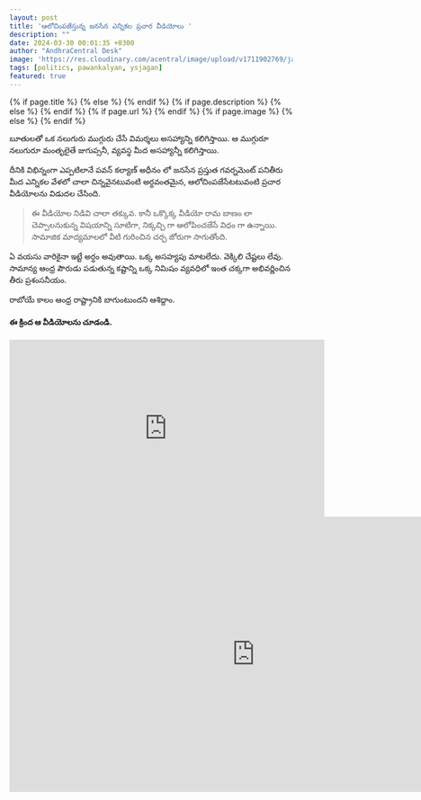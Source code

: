 ```yaml
---
layout: post
title: 'ఆలోచింపజేస్తున్న జనసేన ఎన్నికల ప్రచార వీడియోలు '
description: ""
date: 2024-03-30 00:01:35 +0300
author: "AndhraCentral Desk"
image: 'https://res.cloudinary.com/acentral/image/upload/v1711902769/janasenavideoplate_zcwyud.jpg'
tags: [politics, pawankalyan, ysjagan]
featured: true
---
```


<meta content="{{ site.title }}" property="og:site_name">
{% if page.title %}
  <meta content="{{ page.title }}" property="og:title">
{% else %}
  <meta content="{{ site.title }}" property="og:title">
{% endif %}
{% if page.description %}
  <meta content="{{ page.description }}" property="og:description">
{% else %}
  <meta content="{{ site.description }}" property="og:description">
{% endif %}
{% if page.url %}
  <meta content="{{ site.url }}{{ page.url }}" property="og:url">
{% endif %}
{% if page.image %}
  <meta content="https://res.cloudinary.com/acentral/image/upload/v1711902769/janasenavideoplate_zcwyud.jpg" property="og:image">
{% else %}
  <meta content="{{ site.url }}/images/og.png" property="og:image">
{% endif %}

బూతులతో ఒక నలుగురు ముగ్గురు చేసే విమర్శలు అసహ్యాన్ని కలిగిస్తాయి. ఆ ముగ్గురూ నలుగురూ మంతృలైతే జుగుప్సనీ, వ్యవస్థ మీద అసహ్యాన్నీ కలిగిస్తాయి.

దీనికి విభిన్నంగా ఎప్పటిలానే పవన్ కల్యాణ్ అధీనం లో జనసేన ప్రస్తుత గవర్నమెంట్ పనితీరు మీద ఎన్నికల వేళలో చాలా చిన్నవైనటువంటి అర్ధవంతమైన, ఆలోచింపజేసేటటువంటి ప్రచార వీడియోలను విడుదల చేసింది.

> ఈ వీడియోల నిడివి చాలా తక్కువ. కానీ ఒక్కొక్క వీడియో రామ బాణం లా చెప్పాలనుకున్న విషయాన్ని సూటిగా, నిక్కచ్చి గా ఆలోపించజేసే విధం గా ఉన్నాయి. సామాజిక మాద్యమాలలో వీటి గురించిన చర్చ జోరుగా సాగుతోంది.

ఏ వయసు వారికైనా ఇట్టే అర్ధం అవుతాయి. ఒక్క అసహ్యపు మాటలేదు. వెక్కిలి చేష్టలు లేవు. సామాన్య ఆంధ్ర పౌరుడు పడుతున్న కష్టాన్ని ఒక్క నిమిషం వ్యవధిలో ఇంత చక్కగా అభివర్ణించిన తీరు ప్రశంసనీయం. 

రాబోయే కాలం ఆంధ్ర రాష్ట్రానికి బాగుంటుందని ఆశిద్దాం. 

#### ఈ క్రింద ఆ వీడియోలను చూడండి.

<iframe width="560" height="315" src="https://www.youtube.com/embed/pwjls18Ssuo?si=eqmqI3raA3QFjctu" title="YouTube video player" frameborder="0" allow="accelerometer; autoplay; clipboard-write; encrypted-media; gyroscope; picture-in-picture; web-share" referrerpolicy="strict-origin-when-cross-origin" allowfullscreen></iframe>

<br>

<iframe width="871" height="490" src="https://www.youtube.com/embed/k8Vj1w8RHU8" title="ఒక్క ఛాన్స్ ఇచ్చిన పాపానికి జీవితాలు అన్నీ అస్తవ్యస్తం! || #HelloAP_ByeByeYCP👋 || JanaSena Party" frameborder="0" allow="accelerometer; autoplay; clipboard-write; encrypted-media; gyroscope; picture-in-picture; web-share" referrerpolicy="strict-origin-when-cross-origin" allowfullscreen></iframe>